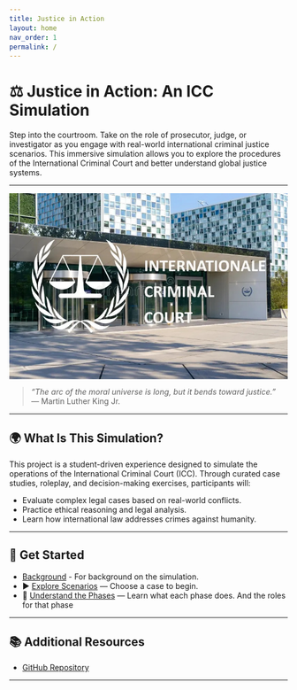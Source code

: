 ```yaml
---
title: Justice in Action
layout: home
nav_order: 1
permalink: /
---
```


# ⚖️ Justice in Action: An ICC Simulation

Step into the courtroom. Take on the role of prosecutor, judge, or investigator as you engage with real-world international criminal justice scenarios. This immersive simulation allows you to explore the procedures of the International Criminal Court and better understand global justice systems.

---


<img src="/assets/images/icc.jpeg" alt="ICC Banner" width="600" style="display: block; margin: auto;" />


> *“The arc of the moral universe is long, but it bends toward justice.”*  
> — Martin Luther King Jr.

---

## 🌍 What Is This Simulation?

This project is a student-driven experience designed to simulate the operations of the International Criminal Court (ICC). Through curated case studies, roleplay, and decision-making exercises, participants will:

- Evaluate complex legal cases based on real-world conflicts.
- Practice ethical reasoning and legal analysis.
- Learn how international law addresses crimes against humanity.

---

## 🚀 Get Started

- [Background](/background.md) - For background on the simulation.
- ▶️ [Explore Scenarios](/scenarios) — Choose a case to begin.
- 👥 [Understand the Phases](/phases) — Learn what each phase does. And the roles for that phase

---

## 📚 Additional Resources

- [GitHub Repository](https://github.com/McKrumpin/FoS-Project2/blob/main/scenarios/index.md)

---
